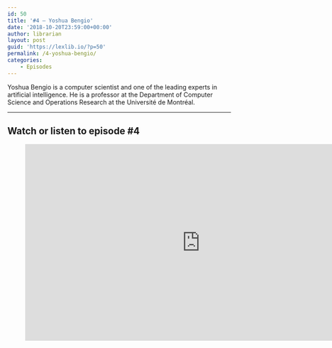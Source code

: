 ```yaml
---
id: 50
title: '#4 – Yoshua Bengio'
date: '2018-10-20T23:59:00+00:00'
author: librarian
layout: post
guid: 'https://lexlib.io/?p=50'
permalink: /4-yoshua-bengio/
categories:
    - Episodes
---
```


Yoshua Bengio is a computer scientist and one of the leading experts in artificial intelligence. He is a professor at the Department of Computer Science and Operations Research at the Université de Montréal.

- - - - - -

## Watch or listen to episode #4

<figure class="wp-block-embed is-type-video is-provider-youtube wp-block-embed-youtube wp-embed-aspect-16-9 wp-has-aspect-ratio"><div class="wp-block-embed__wrapper"><iframe allow="accelerometer; autoplay; clipboard-write; encrypted-media; gyroscope; picture-in-picture" allowfullscreen="" frameborder="0" height="443" loading="lazy" src="https://www.youtube.com/embed/azOmzumh0vQ?feature=oembed" title="Yoshua Bengio: Deep Learning | Lex Fridman Podcast #4" width="788"></iframe></div></figure>